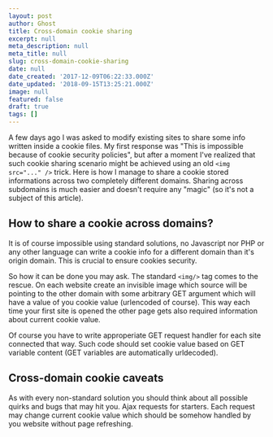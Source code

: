 ```yaml
---
layout: post
author: Ghost
title: Cross-domain cookie sharing
excerpt: null
meta_description: null
meta_title: null
slug: cross-domain-cookie-sharing
date: null
date_created: '2017-12-09T06:22:33.000Z'
date_updated: '2018-09-15T13:25:21.000Z'
image: null
featured: false
draft: true
tags: []
---
```

A few days ago I was asked to modify existing sites to share some info written inside a cookie files. My first response was "This is impossible because of cookie security policies", but after a moment I've realized that such cookie sharing scenario might be achieved using an old `<img src="..." />` trick. Here is how I manage to share a cookie stored informations across two completely different domains. Sharing across subdomains is much easier and doesn't require any "magic" (so it's not a subject of this article).

## How to share a cookie across domains?
It is of course impossible using standard solutions, no Javascript nor PHP or any other language can write a cookie info for a different domain than it's origin domain. This is crucial to ensure cookies security.

So how it can be done you may ask. The standard `<img/>` tag comes to the rescue.
On each website create an invisible image which source will be pointing to the other domain with some arbitrary GET argument which will have a value of you cookie value (urlencoded of course). This way each time your first site is opened the other page gets also required information about current cookie value.

Of course you have to write approperiate GET request handler for each site connected that way. Such code should set cookie value based on GET variable content (GET variables are automatically urldecoded).

## Cross-domain cookie caveats
As with every non-standard solution you should think about all possible quirks and bugs that may hit you.
Ajax requests for starters. Each request may change current cookie value which should be somehow handled by you website without page refreshing. 
